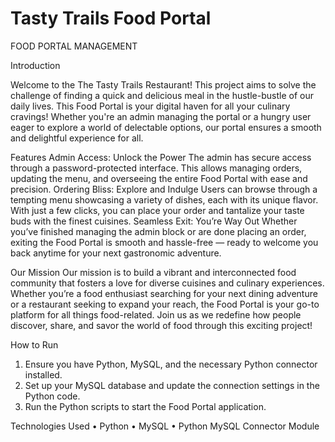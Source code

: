 # Tasty Trails Food Portal
FOOD PORTAL MANAGEMENT

Introduction

Welcome to the The Tasty Trails Restaurant!
This project aims to solve the challenge of finding a quick and delicious meal in the hustle-bustle of our daily lives. This Food Portal is your digital haven for all your culinary cravings!
Whether you're an admin managing the portal or a hungry user eager to explore a world of delectable options, our portal ensures a smooth and delightful experience for all.

Features
Admin Access: Unlock the Power
The admin has secure access through a password-protected interface. This allows managing orders, updating the menu, and overseeing the entire Food Portal with ease and precision.
Ordering Bliss: Explore and Indulge
Users can browse through a tempting menu showcasing a variety of dishes, each with its unique flavor. With just a few clicks, you can place your order and tantalize your taste buds with the finest cuisines.
Seamless Exit: You’re Way Out
Whether you’ve finished managing the admin block or are done placing an order, exiting the Food Portal is smooth and hassle-free — ready to welcome you back anytime for your next gastronomic adventure.

Our Mission
Our mission is to build a vibrant and interconnected food community that fosters a love for diverse cuisines and culinary experiences. Whether you’re a food enthusiast searching for your next dining adventure or a restaurant seeking to expand your reach, the Food Portal is your go-to platform for all things food-related.
Join us as we redefine how people discover, share, and savor the world of food through this exciting project!

How to Run
1.	Ensure you have Python, MySQL, and the necessary Python connector installed.
2.	Set up your MySQL database and update the connection settings in the Python code.
3.	Run the Python scripts to start the Food Portal application.

Technologies Used
•	Python
•	MySQL
•	Python MySQL Connector Module
